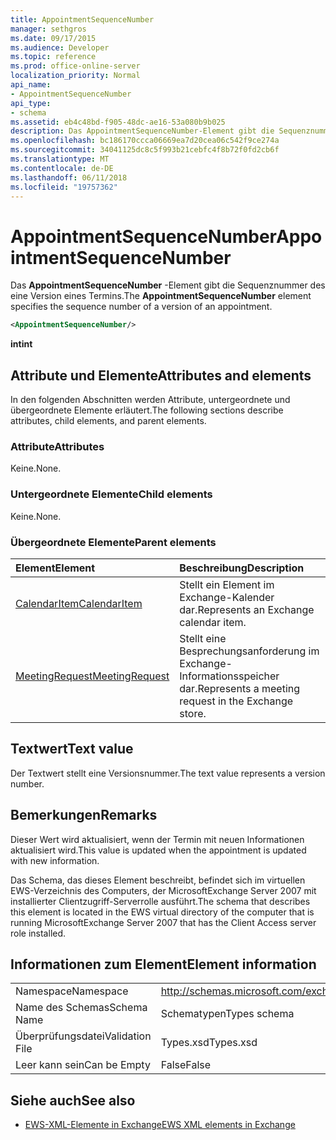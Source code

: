 ```yaml
---
title: AppointmentSequenceNumber
manager: sethgros
ms.date: 09/17/2015
ms.audience: Developer
ms.topic: reference
ms.prod: office-online-server
localization_priority: Normal
api_name:
- AppointmentSequenceNumber
api_type:
- schema
ms.assetid: eb4c48bd-f905-48dc-ae16-53a080b9b025
description: Das AppointmentSequenceNumber-Element gibt die Sequenznummer des eine Version eines Termins.
ms.openlocfilehash: bc186170ccca06669ea7d20cea06c542f9ce274a
ms.sourcegitcommit: 34041125dc8c5f993b21cebfc4f8b72f0fd2cb6f
ms.translationtype: MT
ms.contentlocale: de-DE
ms.lasthandoff: 06/11/2018
ms.locfileid: "19757362"
---
```

# <a name="appointmentsequencenumber"></a><span data-ttu-id="ca643-103">AppointmentSequenceNumber</span><span class="sxs-lookup"><span data-stu-id="ca643-103">AppointmentSequenceNumber</span></span>

<span data-ttu-id="ca643-104">Das **AppointmentSequenceNumber** -Element gibt die Sequenznummer des eine Version eines Termins.</span><span class="sxs-lookup"><span data-stu-id="ca643-104">The **AppointmentSequenceNumber** element specifies the sequence number of a version of an appointment.</span></span> 
  
```xml
<AppointmentSequenceNumber/>
```

 <span data-ttu-id="ca643-105">**int**</span><span class="sxs-lookup"><span data-stu-id="ca643-105">**int**</span></span>
## <a name="attributes-and-elements"></a><span data-ttu-id="ca643-106">Attribute und Elemente</span><span class="sxs-lookup"><span data-stu-id="ca643-106">Attributes and elements</span></span>

<span data-ttu-id="ca643-107">In den folgenden Abschnitten werden Attribute, untergeordnete und übergeordnete Elemente erläutert.</span><span class="sxs-lookup"><span data-stu-id="ca643-107">The following sections describe attributes, child elements, and parent elements.</span></span>
  
### <a name="attributes"></a><span data-ttu-id="ca643-108">Attribute</span><span class="sxs-lookup"><span data-stu-id="ca643-108">Attributes</span></span>

<span data-ttu-id="ca643-109">Keine.</span><span class="sxs-lookup"><span data-stu-id="ca643-109">None.</span></span>
  
### <a name="child-elements"></a><span data-ttu-id="ca643-110">Untergeordnete Elemente</span><span class="sxs-lookup"><span data-stu-id="ca643-110">Child elements</span></span>

<span data-ttu-id="ca643-111">Keine.</span><span class="sxs-lookup"><span data-stu-id="ca643-111">None.</span></span>
  
### <a name="parent-elements"></a><span data-ttu-id="ca643-112">Übergeordnete Elemente</span><span class="sxs-lookup"><span data-stu-id="ca643-112">Parent elements</span></span>

|<span data-ttu-id="ca643-113">**Element**</span><span class="sxs-lookup"><span data-stu-id="ca643-113">**Element**</span></span>|<span data-ttu-id="ca643-114">**Beschreibung**</span><span class="sxs-lookup"><span data-stu-id="ca643-114">**Description**</span></span>|
|:-----|:-----|
|[<span data-ttu-id="ca643-115">CalendarItem</span><span class="sxs-lookup"><span data-stu-id="ca643-115">CalendarItem</span></span>](calendaritem.md) <br/> |<span data-ttu-id="ca643-116">Stellt ein Element im Exchange-Kalender dar.</span><span class="sxs-lookup"><span data-stu-id="ca643-116">Represents an Exchange calendar item.</span></span>  <br/> |
|[<span data-ttu-id="ca643-117">MeetingRequest</span><span class="sxs-lookup"><span data-stu-id="ca643-117">MeetingRequest</span></span>](meetingrequest.md) <br/> |<span data-ttu-id="ca643-118">Stellt eine Besprechungsanforderung im Exchange-Informationsspeicher dar.</span><span class="sxs-lookup"><span data-stu-id="ca643-118">Represents a meeting request in the Exchange store.</span></span>  <br/> |
   
## <a name="text-value"></a><span data-ttu-id="ca643-119">Textwert</span><span class="sxs-lookup"><span data-stu-id="ca643-119">Text value</span></span>

<span data-ttu-id="ca643-120">Der Textwert stellt eine Versionsnummer.</span><span class="sxs-lookup"><span data-stu-id="ca643-120">The text value represents a version number.</span></span>
  
## <a name="remarks"></a><span data-ttu-id="ca643-121">Bemerkungen</span><span class="sxs-lookup"><span data-stu-id="ca643-121">Remarks</span></span>

<span data-ttu-id="ca643-122">Dieser Wert wird aktualisiert, wenn der Termin mit neuen Informationen aktualisiert wird.</span><span class="sxs-lookup"><span data-stu-id="ca643-122">This value is updated when the appointment is updated with new information.</span></span> 
  
<span data-ttu-id="ca643-123">Das Schema, das dieses Element beschreibt, befindet sich im virtuellen EWS-Verzeichnis des Computers, der MicrosoftExchange Server 2007 mit installierter Clientzugriff-Serverrolle ausführt.</span><span class="sxs-lookup"><span data-stu-id="ca643-123">The schema that describes this element is located in the EWS virtual directory of the computer that is running MicrosoftExchange Server 2007 that has the Client Access server role installed.</span></span>
  
## <a name="element-information"></a><span data-ttu-id="ca643-124">Informationen zum Element</span><span class="sxs-lookup"><span data-stu-id="ca643-124">Element information</span></span>

|||
|:-----|:-----|
|<span data-ttu-id="ca643-125">Namespace</span><span class="sxs-lookup"><span data-stu-id="ca643-125">Namespace</span></span>  <br/> |http://schemas.microsoft.com/exchange/services/2006/types  <br/> |
|<span data-ttu-id="ca643-126">Name des Schemas</span><span class="sxs-lookup"><span data-stu-id="ca643-126">Schema Name</span></span>  <br/> |<span data-ttu-id="ca643-127">Schematypen</span><span class="sxs-lookup"><span data-stu-id="ca643-127">Types schema</span></span>  <br/> |
|<span data-ttu-id="ca643-128">Überprüfungsdatei</span><span class="sxs-lookup"><span data-stu-id="ca643-128">Validation File</span></span>  <br/> |<span data-ttu-id="ca643-129">Types.xsd</span><span class="sxs-lookup"><span data-stu-id="ca643-129">Types.xsd</span></span>  <br/> |
|<span data-ttu-id="ca643-130">Leer kann sein</span><span class="sxs-lookup"><span data-stu-id="ca643-130">Can be Empty</span></span>  <br/> |<span data-ttu-id="ca643-131">False</span><span class="sxs-lookup"><span data-stu-id="ca643-131">False</span></span>  <br/> |
   
## <a name="see-also"></a><span data-ttu-id="ca643-132">Siehe auch</span><span class="sxs-lookup"><span data-stu-id="ca643-132">See also</span></span>

- [<span data-ttu-id="ca643-133">EWS-XML-Elemente in Exchange</span><span class="sxs-lookup"><span data-stu-id="ca643-133">EWS XML elements in Exchange</span></span>](ews-xml-elements-in-exchange.md)

